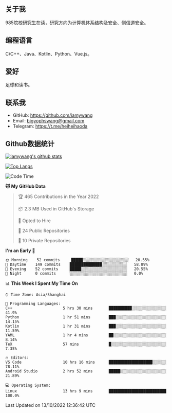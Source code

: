 ## 关于我

985院校研究生在读，研究方向为计算机体系结构及安全、侧信道安全。

## 编程语言

C/C++、Java、Kotlin、Python、Vue.js。

## 爱好

足球和读书。

## 联系我

- GitHub: https://github.com/iamywang
- Email: bigyophswang@gmail.com
- Telegram: https://t.me/heiheihaoda

## Github数据统计

[![iamywang's github stats](https://github-readme-stats.vercel.app/api?username=iamywang&count_private=true&show_icons=true)]()

[![Top Langs](https://github-readme-stats.vercel.app/api/top-langs/?username=iamywang&layout=compact)]()

<!--START_SECTION:waka-->
![Code Time](http://img.shields.io/badge/Code%20Time-603%20hrs%2055%20mins-blue)

**🐱 My GitHub Data** 

> 🏆 465 Contributions in the Year 2022
 > 
> 📦 2.3 MB Used in GitHub's Storage 
 > 
> 💼 Opted to Hire
 > 
> 📜 24 Public Repositories 
 > 
> 🔑 10 Private Repositories  
 > 
**I'm an Early 🐤** 

```text
🌞 Morning    52 commits     █████░░░░░░░░░░░░░░░░░░░░   20.55% 
🌆 Daytime    149 commits    ██████████████░░░░░░░░░░░   58.89% 
🌃 Evening    52 commits     █████░░░░░░░░░░░░░░░░░░░░   20.55% 
🌙 Night      0 commits      ░░░░░░░░░░░░░░░░░░░░░░░░░   0.0%

```


📊 **This Week I Spent My Time On** 

```text
⌚︎ Time Zone: Asia/Shanghai

💬 Programming Languages: 
C++                      5 hrs 30 mins       ██████████░░░░░░░░░░░░░░░   41.9% 
Python                   1 hr 51 mins        ███░░░░░░░░░░░░░░░░░░░░░░   14.15% 
Kotlin                   1 hr 31 mins        ███░░░░░░░░░░░░░░░░░░░░░░   11.59% 
YAML                     1 hr 4 mins         ██░░░░░░░░░░░░░░░░░░░░░░░   8.14% 
TeX                      57 mins             █░░░░░░░░░░░░░░░░░░░░░░░░   7.35%

🔥 Editors: 
VS Code                  10 hrs 16 mins      ███████████████████░░░░░░   78.11% 
Android Studio           2 hrs 52 mins       █████░░░░░░░░░░░░░░░░░░░░   21.89%

💻 Operating System: 
Linux                    13 hrs 9 mins       █████████████████████████   100.0%

```


 Last Updated on 13/10/2022 12:36:42 UTC
<!--END_SECTION:waka-->
